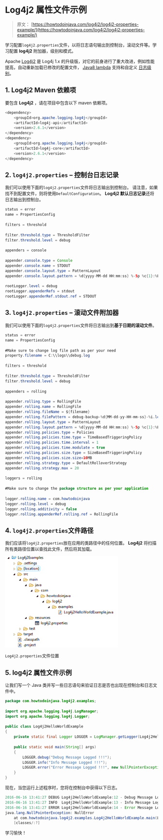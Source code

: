 # Log4j2 属性文件示例

> 原文： [https://howtodoinjava.com/log4j2/log4j2-properties-example/](https://howtodoinjava.com/log4j2/log4j2-properties-example/)

学习配置`log4j2.properties`文件，以将日志语句输出到控制台，滚动文件等。学习配置 **log4j2** 附加器，级别和模式。

Apache [Log4j2](https://logging.apache.org/log4j/2.x/) 是 Log4j 1.x 的升级版，对它的前身进行了重大改进，例如性能提高，自动重新加载已修改的配置文件， [Java8 lambda](https://howtodoinjava.com/java8/complete-lambda-expressions-tutorial-in-java/) 支持和自定义 [日志级别](https://howtodoinjava.com/log4j/logging-levels-in-log4j/)。

## 1\. Log4j2 Maven 依赖项

要包含 **Log4j2** ，请在项目中包含以下 maven 依赖项。

```java
<dependency>
	<groupId>org.apache.logging.log4j</groupId>
	<artifactId>log4j-api</artifactId>
	<version>2.6.1</version>
</dependency>
<dependency>
	<groupId>org.apache.logging.log4j</groupId>
	<artifactId>log4j-core</artifactId>
	<version>2.6.1</version>
</dependency>

```

## 2\. `log4j2.properties` – 控制台日志记录

我们可以使用下面的`log4j2.properties`文件将日志输出到控制台。 请注意，如果找不到配置文件，则将使用`DefaultConfiguration`。 **Log4j2 默认日志记录**还将日志输出到控制台。

```java
status = error
name = PropertiesConfig

filters = threshold

filter.threshold.type = ThresholdFilter
filter.threshold.level = debug

appenders = console

appender.console.type = Console
appender.console.name = STDOUT
appender.console.layout.type = PatternLayout
appender.console.layout.pattern = %d{yyyy-MM-dd HH:mm:ss} %-5p %c{1}:%L - %m%n

rootLogger.level = debug
rootLogger.appenderRefs = stdout
rootLogger.appenderRef.stdout.ref = STDOUT

```

## 3\. `log4j2.properties` – 滚动文件附加器

我们可以使用下面的`log4j2.properties`文件将日志输出到**基于日期的滚动文件**。

```java
status = error
name = PropertiesConfig

#Make sure to change log file path as per your need
property.filename = C:\\logs\\debug.log

filters = threshold

filter.threshold.type = ThresholdFilter
filter.threshold.level = debug

appenders = rolling

appender.rolling.type = RollingFile
appender.rolling.name = RollingFile
appender.rolling.fileName = ${filename}
appender.rolling.filePattern = debug-backup-%d{MM-dd-yy-HH-mm-ss}-%i.log.gz
appender.rolling.layout.type = PatternLayout
appender.rolling.layout.pattern = %d{yyyy-MM-dd HH:mm:ss} %-5p %c{1}:%L - %m%n
appender.rolling.policies.type = Policies
appender.rolling.policies.time.type = TimeBasedTriggeringPolicy
appender.rolling.policies.time.interval = 1
appender.rolling.policies.time.modulate = true
appender.rolling.policies.size.type = SizeBasedTriggeringPolicy
appender.rolling.policies.size.size=10MB
appender.rolling.strategy.type = DefaultRolloverStrategy
appender.rolling.strategy.max = 20

loggers = rolling

#Make sure to change the package structure as per your application

logger.rolling.name = com.howtodoinjava
logger.rolling.level = debug
logger.rolling.additivity = false
logger.rolling.appenderRef.rolling.ref = RollingFile

```

## 4\. `log4j2.properties`文件路径

我们应该将`log4j2.properties`放在应用的类路径中的任何位置。 **Log4j2** 将扫描所有类路径位置以查找此文件，然后将其加载。

![Log4j2.properties file location](img/a5c3744ca35c8041d69ca89f25297752.png)

`Log4j2.properties`文件位置



## 5\. log4j2 属性文件示例

让我们写一个 Java 类并写一些日志语句来验证日志是否也出现在控制台和日志文件中。

```java
package com.howtodoinjava.log4j2.examples;

import org.apache.logging.log4j.LogManager;
import org.apache.logging.log4j.Logger;

public class Log4j2HelloWorldExample 
{
	private static final Logger LOGGER = LogManager.getLogger(Log4j2HelloWorldExample.class.getName());

	public static void main(String[] args) 
	{
		LOGGER.debug("Debug Message Logged !!!");
		LOGGER.info("Info Message Logged !!!");
		LOGGER.error("Error Message Logged !!!", new NullPointerException("NullError"));
	}
}

```

现在，当您运行上述程序时，您将在控制台中获得以下日志。

```java
2016-06-16 13:41:27 DEBUG Log4j2HelloWorldExample:12 - Debug Message Logged !!!
2016-06-16 13:41:27 INFO  Log4j2HelloWorldExample:13 - Info Message Logged !!!
2016-06-16 13:41:27 ERROR Log4j2HelloWorldExample:14 - Error Message Logged !!!
java.lang.NullPointerException: NullError
	at com.howtodoinjava.log4j2.examples.Log4j2HelloWorldExample.main(Log4j2HelloWorldExample.java:14) 
	[classes/:?]

```

学习愉快！